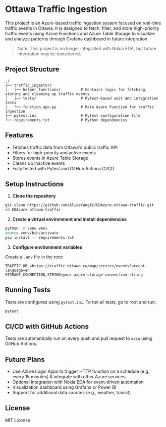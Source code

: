 
# Ottawa Traffic Ingestion

This project is an Azure-based traffic ingestion system focused on real-time traffic events in Ottawa. It is designed to fetch, filter, and store high-priority traffic events using Azure Functions and Azure Table Storage to visualize and analyze patterns through Grafana dashboard in future integration.

> Note: This project is no longer integrated with Nokia EDA, but future integration may be considered.

## Project Structure

```
./
├── traffic_ingestor/
│   ├── helper_functions/         # Contains logic for fetching, storing and cleaning up traffic events
│   ├── tests/                    # Pytest-based unit and integration tests
│   └── function_app.py           # Main Azure Function for traffic ingestion
├── pytest.ini                    # Pytest configuration file
└── requirements.txt              # Python dependencies
```

## Features

- Fetches traffic data from Ottawa's public traffic API
- Filters for high-priority and active events
- Stores events in Azure Table Storage
- Cleans up inactive events
- Fully tested with Pytest and GitHub Actions CI/CD

## Setup Instructions

1. **Clone the repository**

```bash
git clone https://github.com/AliceYangAC/EDAzure-ottawa-traffic.git
cd EDAzure-ottawa-traffic
```

2. **Create a virtual environment and install dependencies**

```bash
python -m venv venv
source venv/bin/activate
pip install -r requirements.txt
```

3. **Configure environment variables**

Create a `.env` file in the root:

```
TRAFFIC_URL=https://traffic.ottawa.ca/map/service/events?accept-language=en
STORAGE_CONNECTION_STRING=your-azure-storage-connection-string
```

## Running Tests

Tests are configured using `pytest.ini`. To run all tests, go to root and run:

```bash
pytest
```

## CI/CD with GitHub Actions

Tests are automatically run on every push and pull request to `main` using GitHub Actions.

## Future Plans

- Use Azure Logic Apps to trigger HTTP function on a schedule (e.g., every 15 minutes) & integrate with other Azure services
- Optional integration with Nokia EDA for event-driven automation
- Visualization dashboard using Grafana or Power BI
- Support for additional data sources (e.g., weather, transit)

## License

MIT License
